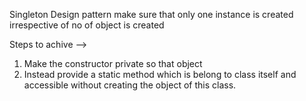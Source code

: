 
Singleton  Design pattern make sure that only one instance is created irrespective of no of object is created

Steps to achive -->

1. Make the constructor private so that object 
2. Instead provide a static method which is belong to class itself and accessible without creating the object of this class.


